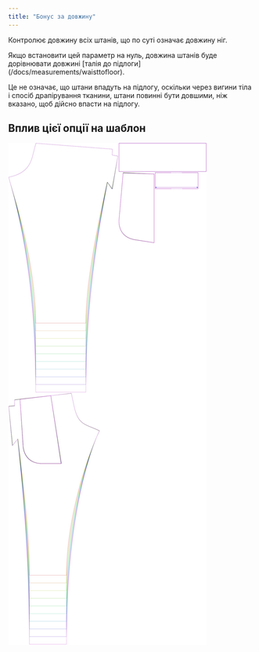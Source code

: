 ```yaml
---
title: "Бонус за довжину"
---
```


Контролює довжину всіх штанів, що по суті означає довжину ніг.

<Note>

Якщо встановити цей параметр на нуль, довжина штанів буде дорівнювати довжині [талія до підлоги] (/docs/measurements/waisttofloor).

Це не означає, що штани впадуть на підлогу, оскільки через вигини тіла і спосіб драпірування тканини,
штани повинні бути довшими, ніж вказано, щоб дійсно впасти на підлогу.

</Note>

## Вплив цієї опції на шаблон

![На цьому зображенні показано вплив цієї опції шляхом накладання декількох варіантів, які мають різне значення для цієї опції](paco_lengthbonus_sample.svg "Вплив цієї опції на шаблон")
